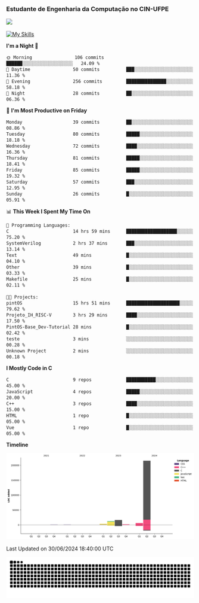 
### Estudante de Engenharia da Computação no CIN-UFPE
<div>
      <!--<img width=400 src="https://github-readme-stats.vercel.app/api?username=Zed201&show_icons=true&theme=tokyonight" /-->
      <img width=400 src='https://leetcode.card.workers.dev/Zed201?theme=nord&font=baloo&extension=null' />
</div>


[![My Skills](https://skillicons.dev/icons?i=c,cpp,py,java,neovim&theme=dark)](https://skillicons.dev)

<!--START_SECTION:waka-->
**I'm a Night 🦉** 

```text
🌞 Morning                106 commits         ██████░░░░░░░░░░░░░░░░░░░   24.09 % 
🌆 Daytime                50 commits          ███░░░░░░░░░░░░░░░░░░░░░░   11.36 % 
🌃 Evening                256 commits         ███████████████░░░░░░░░░░   58.18 % 
🌙 Night                  28 commits          ██░░░░░░░░░░░░░░░░░░░░░░░   06.36 % 
```
📅 **I'm Most Productive on Friday** 

```text
Monday                   39 commits          ██░░░░░░░░░░░░░░░░░░░░░░░   08.86 % 
Tuesday                  80 commits          █████░░░░░░░░░░░░░░░░░░░░   18.18 % 
Wednesday                72 commits          ████░░░░░░░░░░░░░░░░░░░░░   16.36 % 
Thursday                 81 commits          █████░░░░░░░░░░░░░░░░░░░░   18.41 % 
Friday                   85 commits          █████░░░░░░░░░░░░░░░░░░░░   19.32 % 
Saturday                 57 commits          ███░░░░░░░░░░░░░░░░░░░░░░   12.95 % 
Sunday                   26 commits          █░░░░░░░░░░░░░░░░░░░░░░░░   05.91 % 
```


📊 **This Week I Spent My Time On** 

```text
💬 Programming Languages: 
C                        14 hrs 59 mins      ███████████████████░░░░░░   75.20 % 
SystemVerilog            2 hrs 37 mins       ███░░░░░░░░░░░░░░░░░░░░░░   13.14 % 
Text                     49 mins             █░░░░░░░░░░░░░░░░░░░░░░░░   04.10 % 
Other                    39 mins             █░░░░░░░░░░░░░░░░░░░░░░░░   03.33 % 
Makefile                 25 mins             █░░░░░░░░░░░░░░░░░░░░░░░░   02.11 % 

🐱‍💻 Projects: 
pintOS                   15 hrs 51 mins      ████████████████████░░░░░   79.62 % 
Projeto_IH_RISC-V        3 hrs 29 mins       ████░░░░░░░░░░░░░░░░░░░░░   17.50 % 
PintOS-Base_Dev-Tutorial 28 mins             █░░░░░░░░░░░░░░░░░░░░░░░░   02.42 % 
teste                    3 mins              ░░░░░░░░░░░░░░░░░░░░░░░░░   00.28 % 
Unknown Project          2 mins              ░░░░░░░░░░░░░░░░░░░░░░░░░   00.18 % 
```

**I Mostly Code in C** 

```text
C                        9 repos             ███████████░░░░░░░░░░░░░░   45.00 % 
JavaScript               4 repos             █████░░░░░░░░░░░░░░░░░░░░   20.00 % 
C++                      3 repos             ████░░░░░░░░░░░░░░░░░░░░░   15.00 % 
HTML                     1 repo              █░░░░░░░░░░░░░░░░░░░░░░░░   05.00 % 
Vue                      1 repo              █░░░░░░░░░░░░░░░░░░░░░░░░   05.00 % 
```



**Timeline**

![Lines of Code chart](https://raw.githubusercontent.com/Zed201/Zed201/master/assets/bar_graph.png)


 Last Updated on 30/06/2024 18:40:00 UTC
<!--END_SECTION:waka-->

<picture>
  <source media="(prefers-color-scheme: dark)" srcset="https://github.com/Zed201/Zed201/blob/output/github-contribution-grid-snake-dark.svg" />
  <img alt="github-snake" src="https://github.com/Zed201/Zed201/blob/output/github-contribution-grid-snake-dark.svg" />
</picture>
